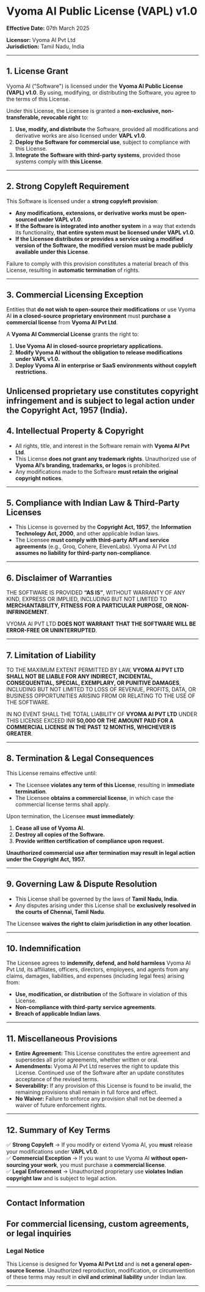 # **Vyoma AI Public License (VAPL) v1.0**  

**Effective Date:** 07th March 2025

**Licensor:** Vyoma AI Pvt Ltd  
**Jurisdiction:** Tamil Nadu, India  

---

## **1. License Grant**  
Vyoma AI ("Software") is licensed under the **Vyoma AI Public License (VAPL) v1.0**. By using, modifying, or distributing the Software, you agree to the terms of this License.  

Under this License, the Licensee is granted a **non-exclusive, non-transferable, revocable right** to:  

1. **Use, modify, and distribute** the Software, provided all modifications and derivative works are also licensed under **VAPL v1.0**.  
2. **Deploy the Software for commercial use**, subject to compliance with this License.  
3. **Integrate the Software with third-party systems**, provided those systems comply with **this License**.  

---

## **2. Strong Copyleft Requirement**  
This Software is licensed under a **strong copyleft provision**:  

- **Any modifications, extensions, or derivative works must be open-sourced under VAPL v1.0**.  
- **If the Software is integrated into another system** in a way that extends its functionality, **that entire system must be licensed under VAPL v1.0**.  
- **If the Licensee distributes or provides a service using a modified version of the Software, the modified version must be made publicly available under this License**.  

Failure to comply with this provision constitutes a material breach of this License, resulting in **automatic termination** of rights.  

---

## **3. Commercial Licensing Exception**  
Entities that **do not wish to open-source their modifications** or use Vyoma AI **in a closed-source proprietary environment** must **purchase a commercial license** from **Vyoma AI Pvt Ltd**.  

A **Vyoma AI Commercial License** grants the right to:  
1. **Use Vyoma AI in closed-source proprietary applications.**  
2. **Modify Vyoma AI without the obligation to release modifications under VAPL v1.0.**  
3. **Deploy Vyoma AI in enterprise or SaaS environments without copyleft restrictions.**  

**Unlicensed proprietary use constitutes copyright infringement and is subject to legal action under the Copyright Act, 1957 (India).**  
---

## **4. Intellectual Property & Copyright**  
- All rights, title, and interest in the Software remain with **Vyoma AI Pvt Ltd**.  
- This License **does not grant any trademark rights**. Unauthorized use of **Vyoma AI’s branding, trademarks, or logos** is prohibited.  
- Any modifications made to the Software **must retain the original copyright notices**.  

---

## **5. Compliance with Indian Law & Third-Party Licenses**  
- This License is governed by the **Copyright Act, 1957**, the **Information Technology Act, 2000**, and other applicable Indian laws.  
- The Licensee **must comply with third-party API and service agreements** (e.g., Groq, Cohere, ElevenLabs). Vyoma AI Pvt Ltd **assumes no liability for third-party non-compliance**.  

---

## **6. Disclaimer of Warranties**  
THE SOFTWARE IS PROVIDED **“AS IS”**, WITHOUT WARRANTY OF ANY KIND, EXPRESS OR IMPLIED, INCLUDING BUT NOT LIMITED TO **MERCHANTABILITY, FITNESS FOR A PARTICULAR PURPOSE, OR NON-INFRINGEMENT**.  

VYOMA AI PVT LTD **DOES NOT WARRANT THAT THE SOFTWARE WILL BE ERROR-FREE OR UNINTERRUPTED**.  

---

## **7. Limitation of Liability**  
TO THE MAXIMUM EXTENT PERMITTED BY LAW, **VYOMA AI PVT LTD SHALL NOT BE LIABLE FOR ANY INDIRECT, INCIDENTAL, CONSEQUENTIAL, SPECIAL, EXEMPLARY, OR PUNITIVE DAMAGES**, INCLUDING BUT NOT LIMITED TO LOSS OF REVENUE, PROFITS, DATA, OR BUSINESS OPPORTUNITIES ARISING FROM OR RELATING TO THE USE OF THE SOFTWARE.  

IN NO EVENT SHALL THE TOTAL LIABILITY OF **VYOMA AI PVT LTD** UNDER THIS LICENSE EXCEED INR **50,000 OR THE AMOUNT PAID FOR A COMMERCIAL LICENSE IN THE PAST 12 MONTHS, WHICHEVER IS GREATER**.  

---

## **8. Termination & Legal Consequences**  
This License remains effective until:  
- The Licensee **violates any term of this License**, resulting in **immediate termination**.  
- The Licensee **obtains a commercial license**, in which case the commercial license terms shall apply.  

Upon termination, the Licensee **must immediately**:  
1. **Cease all use of Vyoma AI.**  
2. **Destroy all copies of the Software.**  
3. **Provide written certification of compliance upon request.**  

**Unauthorized commercial use after termination may result in legal action under the Copyright Act, 1957.**  

---

## **9. Governing Law & Dispute Resolution**  
- This License shall be governed by the laws of **Tamil Nadu, India**.  
- Any disputes arising under this License shall be **exclusively resolved in the courts of Chennai, Tamil Nadu**.  

The Licensee **waives the right to claim jurisdiction in any other location**.  

---

## **10. Indemnification**  
The Licensee agrees to **indemnify, defend, and hold harmless** Vyoma AI Pvt Ltd, its affiliates, officers, directors, employees, and agents from any claims, damages, liabilities, and expenses (including legal fees) arising from:  
- **Use, modification, or distribution** of the Software in violation of this License.  
- **Non-compliance with third-party service agreements**.  
- **Breach of applicable Indian laws**.  

---

## **11. Miscellaneous Provisions**  
- **Entire Agreement:** This License constitutes the entire agreement and supersedes all prior agreements, whether written or oral.  
- **Amendments:** Vyoma AI Pvt Ltd reserves the right to update this License. Continued use of the Software after an update constitutes acceptance of the revised terms.  
- **Severability:** If any provision of this License is found to be invalid, the remaining provisions shall remain in full force and effect.  
- **No Waiver:** Failure to enforce any provision shall not be deemed a waiver of future enforcement rights.  

---

## **12. Summary of Key Terms**  
✅ **Strong Copyleft** → If you modify or extend Vyoma AI, you **must** release your modifications under **VAPL v1.0**.  
✅ **Commercial Exception** → If you want to use Vyoma AI **without open-sourcing your work**, you must purchase a **commercial license**.  
✅ **Legal Enforcement** → Unauthorized proprietary use **violates Indian copyright law** and is subject to legal action.  

---

## **Contact Information**  
For **commercial licensing, custom agreements, or legal inquiries**
---

### **Legal Notice**  
This License is designed for **Vyoma AI Pvt Ltd** and is **not a general open-source license**. Unauthorized reproduction, modification, or circumvention of these terms may result in **civil and criminal liability** under Indian law.  

---
